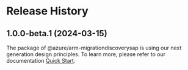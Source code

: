 # Release History
    
## 1.0.0-beta.1 (2024-03-15)

The package of @azure/arm-migrationdiscoverysap is using our next generation design principles. To learn more, please refer to our documentation [Quick Start](https://aka.ms/js-track2-quickstart).
